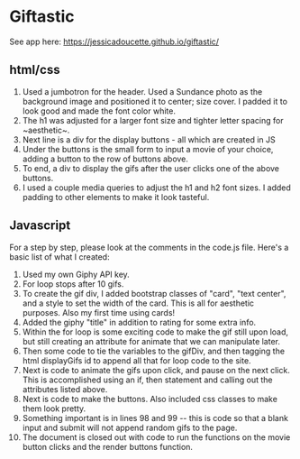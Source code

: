 <h1>Giftastic</h1>

See app here: https://jessicadoucette.github.io/giftastic/

<h2>html/css</h2>

1. Used a jumbotron for the header. Used a Sundance photo as the background image and positioned it to center; size cover. I padded it to look good and made the font color white.
2. The h1 was adjusted for a larger font size and tighter letter spacing for ~aesthetic~. 
3. Next line is a div for the display buttons - all which are created in JS
4. Under the buttons is the small form to input a movie of your choice, adding a button to the row of buttons above.
5. To end, a div to display the gifs after the user clicks one of the above buttons. 
6. I used a couple media queries to adjust the h1 and h2 font sizes. I added padding to other elements to make it look tasteful. 


<h2>Javascript</h2>
For a step by step, please look at the comments in the code.js file. 
Here's a basic list of what I created: 

1. Used my own Giphy API key. 
2. For loop stops after 10 gifs.
3. To create the gif div, I added bootstrap classes of "card", "text center", and a style to set the width of the card. This is all for aesthetic purposes. Also my first time using cards!
4. Added the giphy "title" in addition to rating for some extra info. 
5. Within the for loop is some exciting code to make the gif still upon load, but still creating an attribute for animate that we can manipulate later.
6. Then some code to tie the variables to the gifDiv, and then tagging the html displayGifs id to append all that for loop code to the site.
7. Next is code to animate the gifs upon click, and pause on the next click. This is accomplished using an if, then statement and calling out the attributes listed above.
8. Next is code to make the buttons. Also included css classes to make them look pretty. 
9. Something important is in lines 98 and 99 -- this is code so that a blank input and submit will not append random gifs to the page. 
10. The document is closed out with code to run the functions on the movie button clicks and the render buttons function. 
